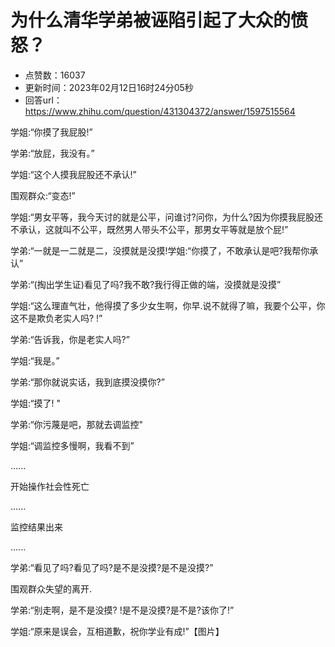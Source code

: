 # 为什么清华学弟被诬陷引起了大众的愤怒？
- 点赞数：16037
- 更新时间：2023年02月12日16时24分05秒
- 回答url：https://www.zhihu.com/question/431304372/answer/1597515564
<body>
 <p data-pid="bqLVIq3y">学姐:“你摸了我屁股!”</p>
 <p data-pid="pPNd4ZZS">学弟:“放屁，我没有。”</p>
 <p data-pid="lqcIgQov">学姐:“这个人摸我屁股还不承认!”</p>
 <p data-pid="kAXNYavm">围观群众:“变态!”</p>
 <p data-pid="NtTTkBXC">学姐:“男女平等，我今天讨的就是公平，问谁讨?问你，为什么?因为你摸我屁股还不承认，这就叫不公平，既然男人带头不公平，那男女平等就是放个屁!”</p>
 <p data-pid="cEWy4ENp">学弟:“一就是一二就是二，没摸就是没摸!学姐:“你摸了，不敢承认是吧?我帮你承认”</p>
 <p data-pid="dS3wQ7em">学弟:“(掏出学生证)看见了吗?我不敢?我行得正做的端，没摸就是没摸”</p>
 <p data-pid="ZL51cOId">学姐:“这么理直气壮，他得摸了多少女生啊，你早.说不就得了嘛，我要个公平，你这不是欺负老实人吗? !”</p>
 <p data-pid="3Own8WJQ">学弟:“告诉我，你是老实人吗?”</p>
 <p data-pid="0jTt75qG">学姐:“我是。”</p>
 <p data-pid="rAtHRZUO">学弟:“那你就说实话，我到底摸没摸你?”</p>
 <p data-pid="vk47brsI">学姐:“摸了! "</p>
 <p data-pid="dcjV0Yyb">学弟:“你污蔑是吧，那就去调监控"</p>
 <p data-pid="8Y9HVcVm">学姐:“调监控多慢啊，我看不到”</p>
 <p data-pid="LXZk2ntf">......</p>
 <p data-pid="jnK-_5Uw">开始操作社会性死亡</p>
 <p data-pid="uF5Z2nmT">......</p>
 <p data-pid="MhpgafP6">监控结果出来</p>
 <p data-pid="0tLczlPo">......</p>
 <p data-pid="-_J7ZpBh">学弟:“看见了吗?看见了吗?是不是没摸?是不是没摸?”</p>
 <p data-pid="oQhm5_ua">围观群众失望的离开.</p>
 <p data-pid="tVhhMXrR">学弟:“别走啊，是不是没摸? !是不是没摸?是不是?该你了!”</p>
 <p data-pid="7_AbCHSf">学姐:“原来是误会，互相道歉，祝你学业有成!”【图片】</p>
</body>